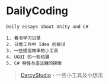 <!--
 * @Descripttion: 
 * @version: 0.0.0
 * @Author: Darcy
 * @Date: 2021-06-14 22:08:08
 * @LastEditTime: 2021-06-14 22:19:00
-->
# DailyCoding

    Daily essays about Unity and C#
    
    1. 看书学习记录
    2. 日常工作中 Idea 的尝试
    3. 一些提高效率的小工具
    4. UGUI 的一些拓展
    5. C# 特性与语法糖的探索

> [DarcyStudio] - 一些小工具及小想法

[DarcyStudio]: /Assets/Scripts/DarcyStudio/README.md